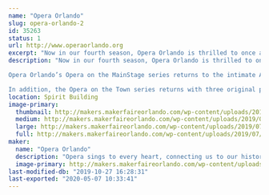 ```yaml
---
name: "Opera Orlando"
slug: opera-orlando-2
id: 35263
status: 1
url: http://www.operaorlando.org
excerpt: "Now in our fourth season, Opera Orlando is thrilled to once again partner with Maker Faire Orlando for a weekend of making music.  Join us Saturday and Sunday for performances featuring our extraordinarily talented local artists and youth company."
description: "Now in our fourth season, Opera Orlando is thrilled to once again partner with Maker Faire Orlando for a weekend of making music.  Join us in the Dark Side Saturday and Sunday for performances featuring our extraordinarily talented local artists and youth company as we bring you opera favorites and a preview of our upcoming season.

Opera Orlando’s Opera on the MainStage series returns to the intimate Alexis &amp; Jim Pugh Theater for their 2019–20 season. Enjoy three original productions featuring outstanding voices, stunning visuals, and musicians from the Orlando Philharmonic Orchestra. It is a season of laughter and heart with The Marriage of Figaro in November, the Florida premiere of All is Calm in December, and The Daughter of the Regiment in March. 

In addition, the Opera on the Town series returns with three original productions throughout the City Beautiful and beyond.  This season brings adventure, activism, and generosity with Amahl and the Night Visitors in December, The Girl of the Golden West in February, and The Very Last Green Thing in May."
location: Spirit Building
image-primary:
  thumbnail: http://makers.makerfaireorlando.com/wp-content/uploads/2019/07/2019-20-SEASON_Facebook-Cover-Photo-05-150x150.jpg
  medium: http://makers.makerfaireorlando.com/wp-content/uploads/2019/07/2019-20-SEASON_Facebook-Cover-Photo-05-300x167.jpg
  large: http://makers.makerfaireorlando.com/wp-content/uploads/2019/07/2019-20-SEASON_Facebook-Cover-Photo-05-1024x571.jpg
  full: http://makers.makerfaireorlando.com/wp-content/uploads/2019/07/2019-20-SEASON_Facebook-Cover-Photo-05.jpg
maker:
  name: "Opera Orlando"
  description: "Opera sings to every heart, connecting us to our history, to our humanity, and to our community. It is Opera Orlando’s privilege and responsibility to carry on opera’s legacy by sharing emotionally compelling and unique stories. We strive to introduce audiences new and old to the beauty and splendor of the greatest of all art forms."
  image-primary: http://makers.makerfaireorlando.com/wp-content/uploads/2018/08/09CABE7C-49FA-4258-8651-5AFEBA1031DD.jpeg
last-modified-db: "2019-10-27 16:28:31"
last-exported: "2020-05-07 10:33:41"
---
```

